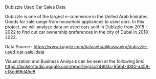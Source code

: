 Dubizzle Used Car Sales Data

Dubizzle is one of the largest e-commerce in the United Arab Emirates. Goods for sale range from household appliances to used cars. In this project, we will analyze data on used cars sold in Dubizzle from 2018 - 2022 to find out car ownership preferences in the city of Dubai in 2018 - 2022.

Data Source :
https://www.kaggle.com/datasets/alihassankp/dubizzle-used-car-sale-data

Visualization and Business Analysis can be seen at the following link:
https://lookerstudio.google.com/reporting/ac24903c-9564-48f4-a458-ef8ed66d45e8

